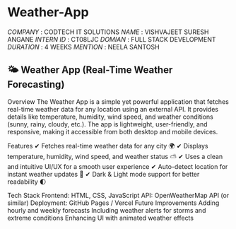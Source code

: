 # Weather-App
*COMPANY* : CODTECH IT SOLUTIONS
*NAME* : VISHVAJEET SURESH ANGANE
*INTERN ID* : CT08LJC
*DOMIAN* : FULL STACK DEVELOPMENT
*DURATION* : 4 WEEKS
*MENTION* : NEELA SANTOSH

## 🌤 Weather App (Real-Time Weather Forecasting)
Overview
The Weather App is a simple yet powerful application that fetches real-time weather data for any location using an external API. It provides details like temperature, humidity, wind speed, and weather conditions (sunny, rainy, cloudy, etc.). The app is lightweight, user-friendly, and responsive, making it accessible from both desktop and mobile devices.

Features
✔ Fetches real-time weather data for any city 🌍
✔ Displays temperature, humidity, wind speed, and weather status ⛅
✔ Uses a clean and intuitive UI/UX for a smooth user experience
✔ Auto-detect location for instant weather updates 📍
✔ Dark & Light mode support for better readability 🌓

Tech Stack
Frontend: HTML, CSS, JavaScript
API: OpenWeatherMap API (or similar)
Deployment: GitHub Pages / Vercel
Future Improvements
Adding hourly and weekly forecasts
Including weather alerts for storms and extreme conditions
Enhancing UI with animated weather effects
